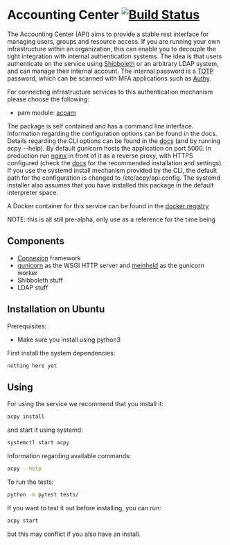 # Accounting Center [![Build Status](https://travis-ci.org/uzh/acpy.svg?branch=master)](https://travis-ci.org/uzh/acpy)

The Accounting Center (API) aims to provide a stable rest interface for managing users, groups and resource access.
If you are running your own infrastructure within an organization, this can enable you to decouple the tight integration with internal authentication systems.
The idea is that users authenticate on the service using [Shibboleth](https://www.shibboleth.net/) or an arbitrary LDAP system, and can manage their internal account.
The internal password is a [TOTP](https://tools.ietf.org/html/rfc6238) password, which can be scanned with MFA applications such as [Authy](https://authy.com/).  

For connecting infrastructure services to this authentication mechanism please choose the following:
* pam module: [acpam](todo)

The package is self contained and has a command line interface.
Information regarding the configuration options can be found in the docs.
Details regarding the CLI options can be found in the [docs](https://acpy.readthedocs.io/en/latest/) (and by running acpy --help).
By default gunicorn hosts the application on port 5000.
In production run [nginx](https://www.nginx.com/) in front of it as a reverse proxy, with HTTPS configured (check the [docs](https://acpy.readthedocs.io/en/latest/) for the recommended installation and settings).
If you use the systemd install mechanism provided by the CLI, the default path for the configuration is changed to /etc/acpy/api.config. 
The systemd installer also assumes that you have installed this package in the default interpreter space.

A Docker container for this service can be found in the [docker registry](todo) 

NOTE: this is all still pre-alpha, only use as a reference for the time being
## Components

* [Connexion](https://github.com/zalando/connexion) framework 
* [gunicorn](https://github.com/benoitc/gunicorn) as the WSGI HTTP server and [meinheld](https://github.com/mopemope/meinheld) as the gunicorn worker
* Shibboleth stuff
* LDAP stuff  

## Installation on Ubuntu

Prerequisites:
* Make sure you install using python3

First install the system dependencies:
```bash
nothing here yet
```

## Using
For using the service we recommend that you install it:
```bash
acpy install
```
and start it using systemd:
```bash
systemctl start acpy
```
Information regarding available commands:
```bash
acpy --help
```
To run the tests:
```bash
python -m pytest tests/
```
If you want to test it out before installing, you can run:
```bash
acpy start
```
but this may conflict if you also have an install.
